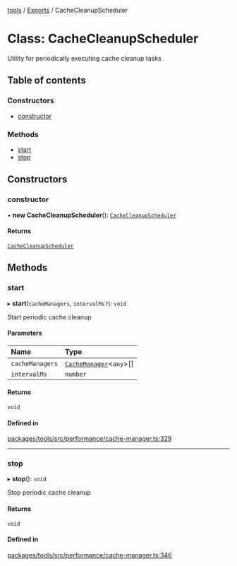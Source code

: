 <!-- 
 ⚠️  AUTO-GENERATED FILE - DO NOT EDIT MANUALLY
 This file is automatically generated by scripts/docs-generator.js
 To make changes, edit the source TypeScript files or update the generator script
-->

[tools](../../) / [Exports](../modules) / CacheCleanupScheduler

# Class: CacheCleanupScheduler

Utility for periodically executing cache cleanup tasks

## Table of contents

### Constructors

- [constructor](CacheCleanupScheduler#constructor)

### Methods

- [start](CacheCleanupScheduler#start)
- [stop](CacheCleanupScheduler#stop)

## Constructors

### constructor

• **new CacheCleanupScheduler**(): [`CacheCleanupScheduler`](CacheCleanupScheduler)

#### Returns

[`CacheCleanupScheduler`](CacheCleanupScheduler)

## Methods

### start

▸ **start**(`cacheManagers`, `intervalMs?`): `void`

Start periodic cache cleanup

#### Parameters

| Name | Type |
| :------ | :------ |
| `cacheManagers` | [`CacheManager`](CacheManager)\<`any`\>[] |
| `intervalMs` | `number` |

#### Returns

`void`

#### Defined in

[packages/tools/src/performance/cache-manager.ts:329](https://github.com/woojubb/robota/blob/e1b7b651a85a9b93f075b6523ec8de869e77f12c/packages/tools/src/performance/cache-manager.ts#L329)

___

### stop

▸ **stop**(): `void`

Stop periodic cache cleanup

#### Returns

`void`

#### Defined in

[packages/tools/src/performance/cache-manager.ts:346](https://github.com/woojubb/robota/blob/e1b7b651a85a9b93f075b6523ec8de869e77f12c/packages/tools/src/performance/cache-manager.ts#L346)
